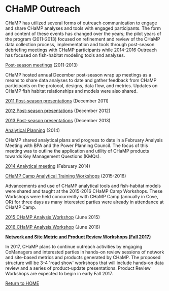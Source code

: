 # CHaMP Outreach

CHaMP has utilized several forms of outreach communication to engage and share CHaMP analyses and tools with engaged participants.  The form and content of these events has changed over the years;  the pilot years of the program (2011-2013) focused on refinement and review of the CHaMP data collection process, implementation and tools through post-season debriefing meetings with CHaMP participants while 2014-2016 Outreach has focused on fish-habitat modeling tools and analyses.

<u>Post-season meetings</u> (2011-2013)

CHaMP hosted annual December post-season wrap up meetings as a means to share data analyses to date and gather feedback from CHaMP participants on the protocol, designs, data flow, and metrics.  Updates on CHaMP fish habitat relationships and models were also shared.

[2011 Post-season presentations](https://www.dropbox.com/sh/dozev6nnuizaigc/AAA3C-qaILtauMVU5EEf8xooa?dl=0) (December 2011)

[2012 Post-season presentations](https://www.dropbox.com/sh/ib41rrsbbjf604g/AADyDw5MvNzJ81_zqtbcv6LQa?dl=0) (December 2012)

[2013 Post-season presentations](https://www.dropbox.com/sh/762i45sbfzwukxi/AAA1PeHniSJMTIMRT_P8p1una?dl=0) (December 2013)



<u>Analytical Planning</u> (2014)

CHaMP shared analytical plans and progress to date in a February Analysis Meeting with BPA and the Power Planning Council.  The focus of this meeting was to outline the application and utility of CHaMP products towards Key Management Questions (KMQs).

[2014 Analytical meeting](https://www.dropbox.com/sh/anjwdklfthxksbq/AAAb7NQr-YUR9GmkzWtlM6NWa?dl=0) (February 2014)


<u>CHaMP Camp Analytical Training Workshops</u> (2015-2016)

Advancements and use of CHaMP analytical tools and fish-habitat models were shared and taught at the 2015-2016 CHaMP Camp Workshops.  These Workshops were held concurrently with CHaMP Camp (annually in Cove, OR) for three days as many interested parties were already in attendance at CHaMP Camp.  

[2015 CHaMP Analysis Workshop](https://www.dropbox.com/sh/3hm6h2ciqp49sgn/AAATZrgfcgpTgM5PQU6N-XrJa?dl=0) (June 2015)

[2016 CHaMP Analysis Workshop](Workshop2016.md) (June 2016)



<u>**Network and Site Metric and Product Review Workshops (Fall 2017)**</u>

In 2017, CHaMP plans to continue outreach activities by engaging CoManagers and interested parties in hands-on review sessions of network and site-based metrics and products generated by CHaMP.  The proposed structure will be 3-4 'road show' workshops that will include hands-on data review and a series of product-update presentations.  Product Review Workshops are expected to begin in early Fall 2017.



[Return to HOME](README.md)